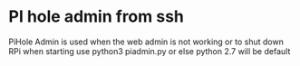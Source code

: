<h1>PI hole admin from ssh</h1>
<p>PiHole Admin is used when the web admin is not working or to shut down RPi
when starting use python3 piadmin.py or else python 2.7 will be default
